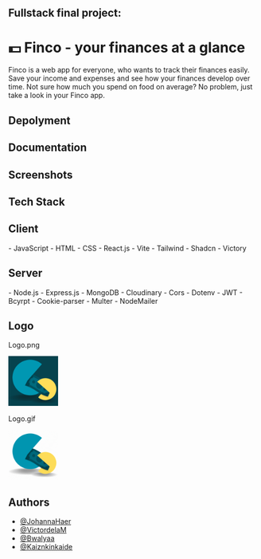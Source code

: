 ## Fullstack final project: 

# 💵 Finco - your finances at a glance

Finco is a web app for everyone, who wants to track their finances easily. Save your income and expenses and see how your finances develop over time. Not sure how much you spend on food on average? No problem, just take a look in your Finco app.

## Depolyment



## Documentation

## Screenshots

## Tech Stack

<section className='grid grid-cols-2'>
    <div>
       <h2>Client</h2>
        - JavaScript
        - HTML
        - CSS
        - React.js
        - Vite
        - Tailwind
        - Shadcn
        - Victory
    </div>
    
   <div>
        <h2>Server</h2> 
        - Node.js
        - Express.js
        - MongoDB
        - Cloudinary
        - Cors
        - Dotenv
        - JWT
        - Bcyrpt
        - Cookie-parser
        - Multer
        - NodeMailer
   </div>
</section>

## Logo

Logo.png

<img src="./frontend/src/assets/img/Logo_Backend_Abschlussprojekt_dark.png" width='100px' height='100px'/>


 Logo.gif

<img src="./frontend/src/assets/img/Logo-wechsel.gif" width='100px' height='100px'/>


## Authors

- [@JohannaHaer](https://github.com/JohannaHaer)
- [@VictordelaM](https://github.com/VictordelaM)
- [@Bwalyaa](https://github.com/Bwalyaa)
- [@Kaiznkinkaide](https://github.com/Kaiznkinkaide)